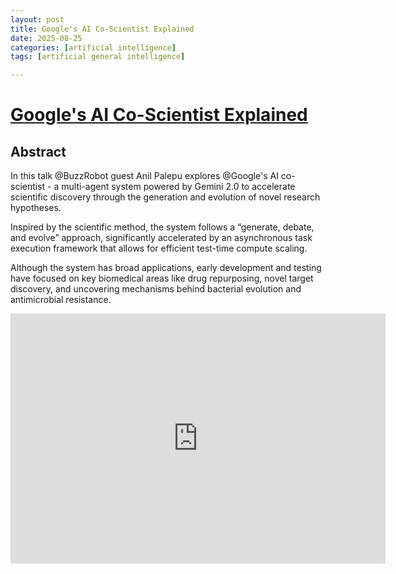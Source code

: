 ```yaml
---
layout: post
title: Google's AI Co-Scientist Explained
date: 2025-08-25
categories: [artificial intelligence]
tags: [artificial general intelligence]

---
```


# [Google's AI Co-Scientist Explained](https://www.youtube.com/watch?v=x-ZqPELgYQA)

## Abstract

In this talk @BuzzRobot guest Anil Palepu explores @Google's AI co-scientist - a multi-agent system powered by Gemini 2.0 to accelerate scientific discovery through the generation and evolution of novel research hypotheses.

Inspired by the scientific method, the system follows a “generate, debate, and evolve” approach, significantly accelerated by an asynchronous task execution framework that allows for efficient test-time compute scaling.

Although the system has broad applications, early development and testing have focused on key biomedical areas like drug repurposing, novel target discovery, and uncovering mechanisms behind bacterial evolution and antimicrobial resistance.

<iframe width="600" height="400" src="https://www.youtube.com/embed/x-ZqPELgYQA?si=zqxBHKQcjQ4sjIz6" title="YouTube video player" frameborder="0" allow="accelerometer; autoplay; clipboard-write; encrypted-media; gyroscope; picture-in-picture; web-share" referrerpolicy="strict-origin-when-cross-origin" allowfullscreen></iframe>